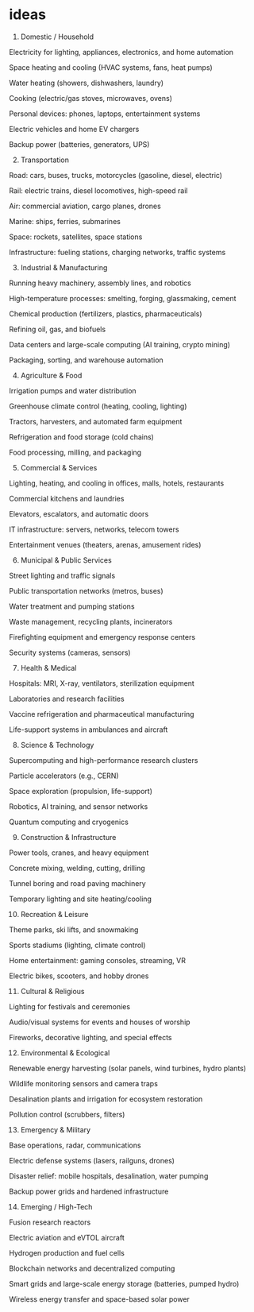 # ideas

1. Domestic / Household

Electricity for lighting, appliances, electronics, and home automation

Space heating and cooling (HVAC systems, fans, heat pumps)

Water heating (showers, dishwashers, laundry)

Cooking (electric/gas stoves, microwaves, ovens)

Personal devices: phones, laptops, entertainment systems

Electric vehicles and home EV chargers

Backup power (batteries, generators, UPS)

2. Transportation

Road: cars, buses, trucks, motorcycles (gasoline, diesel, electric)

Rail: electric trains, diesel locomotives, high-speed rail

Air: commercial aviation, cargo planes, drones

Marine: ships, ferries, submarines

Space: rockets, satellites, space stations

Infrastructure: fueling stations, charging networks, traffic systems

3. Industrial & Manufacturing

Running heavy machinery, assembly lines, and robotics

High-temperature processes: smelting, forging, glassmaking, cement

Chemical production (fertilizers, plastics, pharmaceuticals)

Refining oil, gas, and biofuels

Data centers and large-scale computing (AI training, crypto mining)

Packaging, sorting, and warehouse automation

4. Agriculture & Food

Irrigation pumps and water distribution

Greenhouse climate control (heating, cooling, lighting)

Tractors, harvesters, and automated farm equipment

Refrigeration and food storage (cold chains)

Food processing, milling, and packaging

5. Commercial & Services

Lighting, heating, and cooling in offices, malls, hotels, restaurants

Commercial kitchens and laundries

Elevators, escalators, and automatic doors

IT infrastructure: servers, networks, telecom towers

Entertainment venues (theaters, arenas, amusement rides)

6. Municipal & Public Services

Street lighting and traffic signals

Public transportation networks (metros, buses)

Water treatment and pumping stations

Waste management, recycling plants, incinerators

Firefighting equipment and emergency response centers

Security systems (cameras, sensors)

7. Health & Medical

Hospitals: MRI, X-ray, ventilators, sterilization equipment

Laboratories and research facilities

Vaccine refrigeration and pharmaceutical manufacturing

Life-support systems in ambulances and aircraft

8. Science & Technology

Supercomputing and high-performance research clusters

Particle accelerators (e.g., CERN)

Space exploration (propulsion, life-support)

Robotics, AI training, and sensor networks

Quantum computing and cryogenics

9. Construction & Infrastructure

Power tools, cranes, and heavy equipment

Concrete mixing, welding, cutting, drilling

Tunnel boring and road paving machinery

Temporary lighting and site heating/cooling

10. Recreation & Leisure

Theme parks, ski lifts, and snowmaking

Sports stadiums (lighting, climate control)

Home entertainment: gaming consoles, streaming, VR

Electric bikes, scooters, and hobby drones

11. Cultural & Religious

Lighting for festivals and ceremonies

Audio/visual systems for events and houses of worship

Fireworks, decorative lighting, and special effects

12. Environmental & Ecological

Renewable energy harvesting (solar panels, wind turbines, hydro plants)

Wildlife monitoring sensors and camera traps

Desalination plants and irrigation for ecosystem restoration

Pollution control (scrubbers, filters)

13. Emergency & Military

Base operations, radar, communications

Electric defense systems (lasers, railguns, drones)

Disaster relief: mobile hospitals, desalination, water pumping

Backup power grids and hardened infrastructure

14. Emerging / High-Tech

Fusion research reactors

Electric aviation and eVTOL aircraft

Hydrogen production and fuel cells

Blockchain networks and decentralized computing

Smart grids and large-scale energy storage (batteries, pumped hydro)

Wireless energy transfer and space-based solar power
